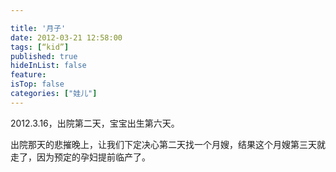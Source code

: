 ```yaml
---

title: '月子'
date: 2012-03-21 12:58:00
tags: [“kid”]
published: true
hideInList: false
feature: 
isTop: false
categories: ["娃儿"]
---
```

<p>2012.3.16，出院第二天，宝宝出生第六天。</p>
<p>出院那天的悲摧晚上，让我们下定决心第二天找一个月嫂，结果这个月嫂第三天就走了，因为预定的孕妇提前临产了。</p>
